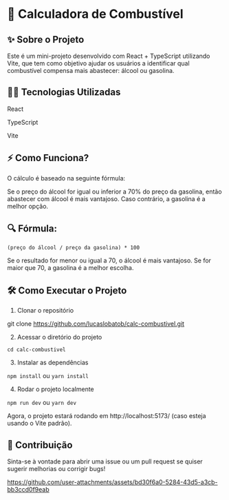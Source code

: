 # 🚗 Calculadora de Combustível

## ✨ Sobre o Projeto

Este é um mini-projeto desenvolvido com React + TypeScript utilizando Vite, que tem como objetivo ajudar os usuários a identificar qual combustível compensa mais abastecer: álcool ou gasolina.

## 👨‍💻 Tecnologias Utilizadas

React

TypeScript

Vite


## ⚡ Como Funciona?

O cálculo é baseado na seguinte fórmula:

Se o preço do álcool for igual ou inferior a 70% do preço da gasolina, então abastecer com álcool é mais vantajoso. Caso contrário, a gasolina é a melhor opção.

## 🔍 Fórmula:

```(preço do álcool / preço da gasolina) * 100```

Se o resultado for menor ou igual a 70, o álcool é mais vantajoso.
Se for maior que 70, a gasolina é a melhor escolha.

## 🛠️ Como Executar o Projeto

1. Clonar o repositório

git clone https://github.com/lucaslobatob/calc-combustivel.git

2. Acessar o diretório do projeto

```cd calc-combustivel```

3. Instalar as dependências

```npm install```
ou
```yarn install```

4. Rodar o projeto localmente

```npm run dev```
ou
```yarn dev```

Agora, o projeto estará rodando em http://localhost:5173/ (caso esteja usando o Vite padrão).

## 🌟 Contribuição

Sinta-se à vontade para abrir uma issue ou um pull request se quiser sugerir melhorias ou corrigir bugs!




https://github.com/user-attachments/assets/bd30f6a0-5284-43d5-a3cb-bb3ccd0f9eab

